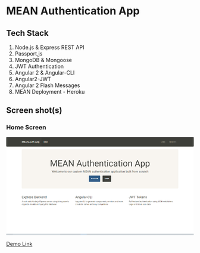 # MEAN Authentication App

## Tech Stack
1. Node.js & Express REST API
2. Passport,js
3. MongoDB & Mongoose
4. JWT Authentication
5. Angular 2 & Angular-CLI
6. Angular2-JWT
7. Angular 2 Flash Messages
8. MEAN Deployment - Heroku



## Screen shot(s)

### Home Screen
![alt text](/screens/mean_capture.PNG "Home")

[Demo Link](https://powerful-anchorage-21134.herokuapp.com/)
